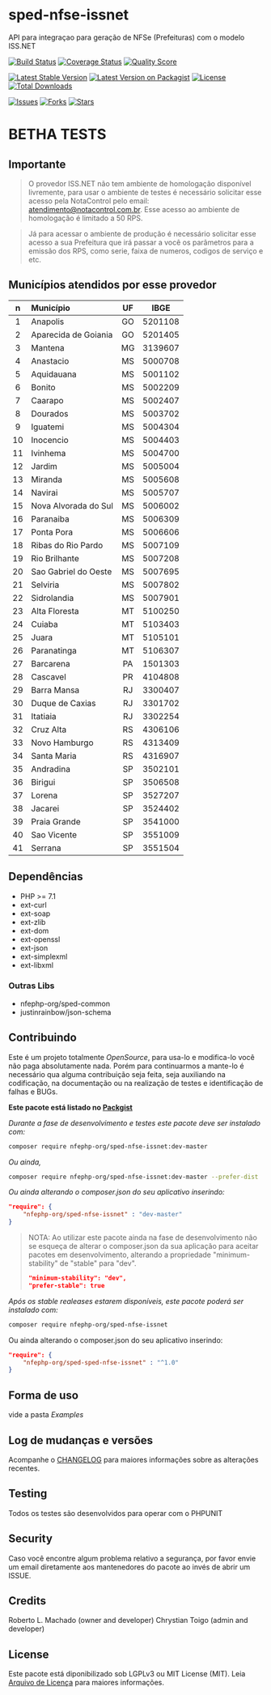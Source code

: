 # sped-nfse-issnet

API para integraçao para geração de NFSe (Prefeituras) com o modelo ISS.NET

[![Build Status][ico-travis]][link-travis]
[![Coverage Status][ico-scrutinizer]][link-scrutinizer]
[![Quality Score][ico-code-quality]][link-code-quality]

[![Latest Stable Version][ico-stable]][link-packagist]
[![Latest Version on Packagist][ico-version]][link-packagist]
[![License][ico-license]][link-packagist]
[![Total Downloads][ico-downloads]][link-downloads]

[![Issues][ico-issues]][link-issues]
[![Forks][ico-forks]][link-forks]
[![Stars][ico-stars]][link-stars]


# BETHA TESTS

## Importante

> O provedor ISS.NET não tem ambiente de homologação disponível livremente, para usar o ambiente de testes é necessário solicitar esse acesso pela NotaControl pelo email: atendimento@notacontrol.com.br.
> Esse acesso ao ambiente de homologação é limitado a 50 RPS.

> Já para acessar o ambiente de produção é necessário solicitar esse acesso a sua Prefeitura que irá passar a você os parâmetros para a emissão dos RPS, como serie, faixa de numeros, codigos de serviço e etc.

## Municípios atendidos por esse provedor

|n|Município|UF|IBGE|
|:---:|:---|:---:|:---:|
|1|Anapolis|GO|5201108|
|2|Aparecida de Goiania|GO|5201405|
|3|Mantena|MG|3139607|
|4|Anastacio|MS|5000708|
|5|Aquidauana|MS|5001102|
|6|Bonito|MS|5002209|
|7|Caarapo|MS|5002407|
|8|Dourados|MS|5003702|
|9|Iguatemi|MS|5004304|
|10|Inocencio|MS|5004403|
|11|Ivinhema|MS|5004700|
|12|Jardim|MS|5005004|
|13|Miranda|MS|5005608|
|14|Navirai|MS|5005707|
|15|Nova Alvorada do Sul|MS|5006002|
|16|Paranaiba|MS|5006309|
|17|Ponta Pora|MS|5006606|
|18|Ribas do Rio Pardo|MS|5007109|
|19|Rio Brilhante|MS|5007208|
|20|Sao Gabriel do Oeste|MS|5007695|
|21|Selviria|MS|5007802|
|22|Sidrolandia|MS|5007901|
|23|Alta Floresta|MT|5100250|
|24|Cuiaba|MT|5103403|
|25|Juara|MT|5105101|
|26|Paranatinga|MT|5106307|
|27|Barcarena|PA|1501303|
|28|Cascavel|PR|4104808|
|29|Barra Mansa|RJ|3300407|
|30|Duque de Caxias|RJ|3301702|
|31|Itatiaia|RJ|3302254|
|32|Cruz Alta|RS|4306106|
|33|Novo Hamburgo|RS|4313409|
|34|Santa Maria|RS|4316907|
|35|Andradina|SP|3502101|
|36|Birigui|SP|3506508|
|37|Lorena|SP|3527207|
|38|Jacarei|SP|3524402|
|39|Praia Grande|SP|3541000|
|40|Sao Vicente|SP|3551009|
|41|Serrana|SP|3551504|


## Dependências

- PHP >= 7.1
- ext-curl
- ext-soap
- ext-zlib
- ext-dom
- ext-openssl
- ext-json
- ext-simplexml
- ext-libxml

### Outras Libs

- nfephp-org/sped-common
- justinrainbow/json-schema


## Contribuindo
Este é um projeto totalmente *OpenSource*, para usa-lo e modifica-lo você não paga absolutamente nada. Porém para continuarmos a mante-lo é necessário qua alguma contribuição seja feita, seja auxiliando na codificação, na documentação ou na realização de testes e identificação de falhas e BUGs.

**Este pacote está listado no [Packgist](https://packagist.org/)**

*Durante a fase de desenvolvimento e testes este pacote deve ser instalado com:*
```bash
composer require nfephp-org/sped-nfse-issnet:dev-master
```

*Ou ainda,*
```bash
composer require nfephp-org/sped-nfse-issnet:dev-master --prefer-dist
```

*Ou ainda alterando o composer.json do seu aplicativo inserindo:*
```json
"require": {
    "nfephp-org/sped-nfse-issnet" : "dev-master"
}
```

> NOTA: Ao utilizar este pacote ainda na fase de desenvolvimento não se esqueça de alterar o composer.json da sua aplicação para aceitar pacotes em desenvolvimento, alterando a propriedade "minimum-stability" de "stable" para "dev".
> ```json
> "minimum-stability": "dev",
> "prefer-stable": true
> ```

*Após os stable realeases estarem disponíveis, este pacote poderá ser instalado com:*
```bash
composer require nfephp-org/sped-nfse-issnet
```
Ou ainda alterando o composer.json do seu aplicativo inserindo:
```json
"require": {
    "nfephp-org/sped-sped-nfse-issnet" : "^1.0"
}
```

## Forma de uso
vide a pasta *Examples*

## Log de mudanças e versões
Acompanhe o [CHANGELOG](CHANGELOG.md) para maiores informações sobre as alterações recentes.

## Testing

Todos os testes são desenvolvidos para operar com o PHPUNIT

## Security

Caso você encontre algum problema relativo a segurança, por favor envie um email diretamente aos mantenedores do pacote ao invés de abrir um ISSUE.

## Credits

Roberto L. Machado (owner and developer)
Chrystian Toigo (admin and developer)

## License

Este pacote está diponibilizado sob LGPLv3 ou MIT License (MIT). Leia  [Arquivo de Licença](LICENSE.md) para maiores informações.

[ico-stable]: https://poser.pugx.org/nfephp-org/sped-nfse-issnet/version
[ico-stars]: https://img.shields.io/github/stars/nfephp-org/sped-nfse-issnet.svg?style=flat-square
[ico-forks]: https://img.shields.io/github/forks/nfephp-org/sped-nfse-issnet.svg?style=flat-square
[ico-issues]: https://img.shields.io/github/issues/nfephp-org/sped-nfse-issnet.svg?style=flat-square
[ico-travis]: https://img.shields.io/travis/nfephp-org/sped-nfse-issnet/master.svg?style=flat-square
[ico-scrutinizer]: https://img.shields.io/scrutinizer/coverage/g/nfephp-org/sped-nfse-issnet.svg?style=flat-square
[ico-code-quality]: https://img.shields.io/scrutinizer/g/nfephp-org/sped-nfse-issnet.svg?style=flat-square
[ico-downloads]: https://img.shields.io/packagist/dt/nfephp-org/sped-nfse-issnet.svg?style=flat-square
[ico-version]: https://img.shields.io/packagist/v/nfephp-org/sped-nfse-issnet.svg?style=flat-square
[ico-license]: https://poser.pugx.org/nfephp-org/nfephp/license.svg?style=flat-square
[ico-gitter]: https://img.shields.io/badge/GITTER-4%20users%20online-green.svg?style=flat-square


[link-packagist]: https://packagist.org/packages/nfephp-org/sped-nfse-issnet
[link-travis]: https://travis-ci.org/nfephp-org/sped-nfse-issnet
[link-scrutinizer]: https://scrutinizer-ci.com/g/nfephp-org/sped-nfse-issnet/code-structure
[link-code-quality]: https://scrutinizer-ci.com/g/nfephp-org/sped-nfse-issnet
[link-downloads]: https://packagist.org/packages/nfephp-org/sped-nfse-issnet
[link-author]: https://github.com/nfephp-org
[link-issues]: https://github.com/nfephp-org/sped-nfse-issnet/issues
[link-forks]: https://github.com/nfephp-org/sped-nfse-issnet/network
[link-stars]: https://github.com/nfephp-org/sped-nfse-issnet/stargazers
[link-gitter]: https://gitter.im/nfephp-org/sped-nfse-issnet?utm_source=badge&utm_medium=badge&utm_campaign=pr-badge&utm_content=badge
